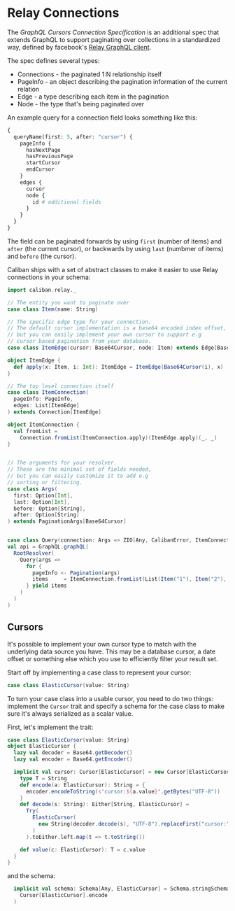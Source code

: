 # Relay Connections

The *GraphQL Cursors Connection Specification* is an additional spec that extends GraphQL to support paginating over collections in a standardized way, defined by facebook's [Relay GraphQL client](https://relay.dev/).


The spec defines several types:

* Connections - the paginated 1:N relationship itself
* PageInfo - an object describing the pagination information of the current relation
* Edge - a type describing each item in the pagination
* Node - the type that's being paginated over

An example query for a connection field looks something like this:

```graphql
{
  queryName(first: 5, after: "cursor") {
    pageInfo {
      hasNextPage
      hasPreviousPage
      startCursor
      endCursor
    }
    edges {
      cursor
      node {
        id # additional fields
      }
    }
  }
}
```

The field can be paginated forwards by using `first` (number of items) and `after` (the current cursor), or backwards by using `last` (numbmer of items) and `before` (the cursor).

Caliban ships with a set of abstract classes to make it easier to use Relay connections in your schema:

```scala
import caliban.relay._

// The entity you want to paginate over
case class Item(name: String)

// The specific edge type for your connection.
// The default cursor implementation is a base64 encoded index offset,
// but you can easily implement your own cursor to support e.g
// cursor based pagination from your database.
case class ItemEdge(cursor: Base64Cursor, node: Item) extends Edge[Base64Cursor, Item]

object ItemEdge {
  def apply(x: Item, i: Int): ItemEdge = ItemEdge(Base64Cursor(i), x)
}

// The top level connection itself
case class ItemConnection(
  pageInfo: PageInfo,
  edges: List[ItemEdge]
) extends Connection[ItemEdge]

object ItemConnection {
  val fromList =
    Connection.fromList(ItemConnection.apply)(ItemEdge.apply)(_, _)
}


// The arguments for your resolver.
// These are the minimal set of fields needed,
// but you can easily customize it to add e.g
// sorting or filtering.
case class Args(
  first: Option[Int],
  last: Option[Int],
  before: Option[String],
  after: Option[String]
) extends PaginationArgs[Base64Cursor]


case class Query(connection: Args => ZIO[Any, CalibanError, ItemConnection])
val api = GraphQL.graphQL(
  RootResolver(
    Query(args =>
      for {
        pageInfo <- Pagination(args)
        items     = ItemConnection.fromList(List(Item("1"), Item("2"), Item("3")), pageInfo)
      } yield items
    )
  )
)
```

## Cursors
It's possible to implement your own cursor type to match with the underlying data source you have. This may be a database cursor, a date offset or something else which you use to efficiently filter your result set.

Start off by implementing a case class to represent your cursor:

```scala
case class ElasticCursor(value: String)
```

To turn your case class into a usable cursor, you need to do two things: implement the `Cursor` trait and specify a schema for the case class to make sure it's always serialized as a scalar value.

First, let's implement the trait:
```scala
case class ElasticCursor(value: String)
object ElasticCursor {
  lazy val decoder = Base64.getDecoder()
  lazy val encoder = Base64.getEncoder()

  implicit val cursor: Cursor[ElasticCursor] = new Cursor[ElasticCursor] {
    type T = String
    def encode(a: ElasticCursor): String = {
      encoder.encodeToString(s"cursor:${a.value}".getBytes("UTF-8"))
    }
    def decode(s: String): Either[String, ElasticCursor] =
      Try(
        ElasticCursor(
          new String(decoder.decode(s), "UTF-8").replaceFirst("cursor:", "")
        )
      ).toEither.left.map(t => t.toString())

    def value(c: ElasticCursor): T = c.value
  }
}
```

and the schema:

```scala
  implicit val schema: Schema[Any, ElasticCursor] = Schema.stringSchema.contramap(
    Cursor[ElasticCursor].encode
  )
```
